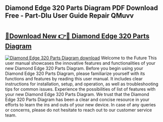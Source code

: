 ## Diamond Edge 320 Parts Diagram PDF Download Free - Part-DIu User Guide Repair QMuvv

# <h2><a href="http://dfo2ci.blite.top/?on=Diamond+Edge+320+Parts+Diagram">🔗Download New 👉🔴 Diamond Edge 320 Parts Diagram</a></h2>

[![Diamond Edge 320 Parts Diagram download](https://i.imgur.com/lujVjoI.png)](http://dfo2ci.blite.top/?on=Diamond+Edge+320+Parts+Diagram)
Welcome to the Future This user manual showcases the innovative features and functionalities of your new Diamond Edge 320 Parts Diagram. Before you begin using your Diamond Edge 320 Parts Diagram, please familiarize yourself with its functions and features by reading this user manual. It includes clear instructions for installation, setup, and operation, as well as troubleshooting tips for common issues. Experience the possibilities of list of features with your new Diamond Edge 320 Parts Diagram. We trust that the Diamond Edge 320 Parts Diagram has been a clear and concise resource in your efforts to learn the ins and outs of your new device. In case of any queries or concerns, please do not hesitate to reach out to our customer service team.
